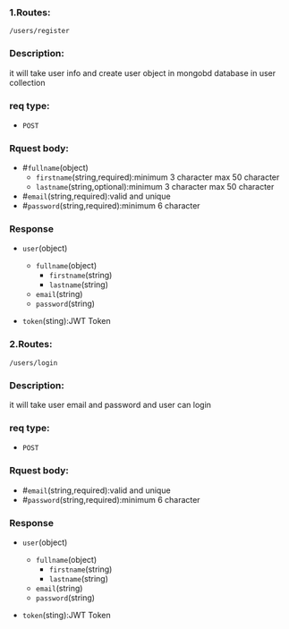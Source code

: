 
### 1.Routes:
`/users/register`

### Description:
it will take user info and create user object in mongobd database in user collection

### req type:
 - `POST`

### Rquest body:
- #`fullname`(object)
    - `firstname`(string,required):minimum 3 character max 50 character
    - `lastname`(string,optional):minimum 3 character max 50 character
- #`email`(string,required):valid and unique
- #`password`(string,required):minimum 6 character

### Response 

- `user`(object)
    - `fullname`(object)
       - `firstname`(string)
       - `lastname`(string)
    - `email`(string)
    - `password`(string)

- `token`(sting):JWT Token




### 2.Routes:
`/users/login`

### Description:
it will take user email and password and user can login 
### req type:
 - `POST`

### Rquest body:
- #`email`(string,required):valid and unique
- #`password`(string,required):minimum 6 character

### Response 

- `user`(object)
    - `fullname`(object)
       - `firstname`(string)
       - `lastname`(string)
    - `email`(string)
    - `password`(string)

- `token`(sting):JWT Token